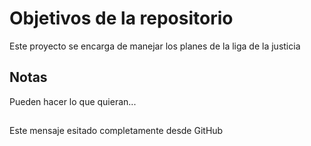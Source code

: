 # Objetivos de la repositorio

Este proyecto se encarga de manejar los planes de la liga de la justicia


## Notas
Pueden hacer lo que quieran...

##
Este mensaje esitado completamente desde GitHub
